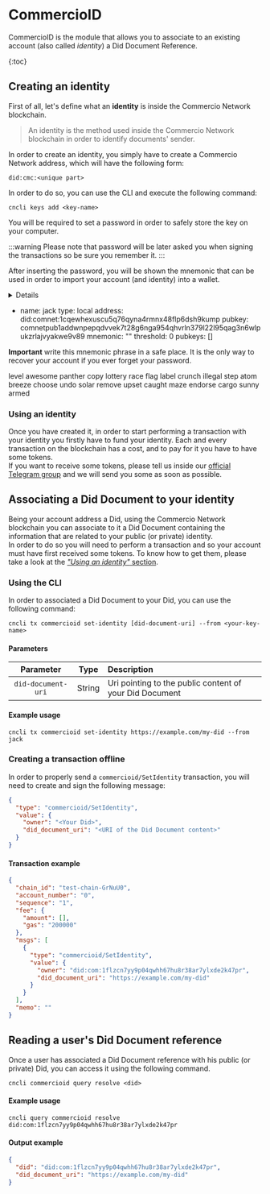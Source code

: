 # CommercioID
CommercioID is the module that allows you to associate to an existing account (also called *identity*) a 
Did Document Reference.  
 
{:toc}
 
## Creating an identity
First of all, let's define what an **identity** is inside the Commercio Network blockchain.  

> An identity is the method used inside the Commercio Network blockchain in order to identify documents' sender.

In order to create an identity, you simply have to create a Commercio Network address, which will have the 
following form: 

```
did:cmc:<unique part>
```

In order to do so, you can use the CLI and execute the following command: 

```shell
cncli keys add <key-name>
``` 

You will be required to set a password in order to safely store the key on your computer.  

:::warning
Please note that password will be later asked you when signing the transactions so be sure you remember it.
:::  

After inserting the password, you will be shown the mnemonic that can be used in order to import your account 
(and identity) into a wallet. 

<summary>
<details>Identity creation example output</details>

- name: jack
  type: local
  address: did:comnet:1cqewhexuscu5q76qyna4rmnx48flp6dsh9kump
  pubkey: comnetpub1addwnpepqdvvek7t28g6nga954qhvrln379l22l95qag3n6wlpukzrlajvyakwe9v89
  mnemonic: ""
  threshold: 0
  pubkeys: []


**Important** write this mnemonic phrase in a safe place.
It is the only way to recover your account if you ever forget your password.

level awesome panther copy lottery race flag label crunch illegal step atom breeze choose undo solar remove upset caught maze endorse cargo sunny armed
</summary>

### Using an identity
Once you have created it, in order to start performing a transaction with your identity you firstly have to 
fund your identity. Each and every transaction on the blockchain has a cost, and to pay for it you have to have some 
tokens.  
If you want to receive some tokens, please tell us inside our [official Telegram group](https://t.me/commercionetwork) 
and we will send you some as soon as possible.

## Associating a Did Document to your identity 
Being your account address a Did, using the Commercio Network blockchain you can associate to it a Did Document
containing the information that are related to your public (or private) identity.  
In order to do so you will need to perform a transaction and so your account must have first received some tokens. To
know how to get them, please take a look at the [*"Using an identity"* section](#using-an-identity). 

### Using the CLI 
In order to associated a Did Document to your Did, you can use the following command:

```shell
cncli tx commercioid set-identity [did-document-uri] --from <your-key-name>
```

#### Parameters
| Parameter | Type | Description |  
| :-------: | :---: | :--------- |  
| `did-document-uri` | String | Uri pointing to the public content of your Did Document |

#### Example usage

```shell
cncli tx commercioid set-identity https://example.com/my-did --from jack
```

### Creating a transaction offline
In order to properly send a `commercioid/SetIdentity` transaction, you will need to create and sign the 
following message:

```json
{
  "type": "commercioid/SetIdentity",
  "value": {
    "owner": "<Your Did>",
    "did_document_uri": "<URI of the Did Document content>"
  }
}
```

#### Transaction example
```json
{
  "chain_id": "test-chain-GrNuU0",
  "account_number": "0",
  "sequence": "1",
  "fee": {
    "amount": [],
    "gas": "200000"
  },
  "msgs": [
    {
      "type": "commercioid/SetIdentity",
      "value": {
        "owner": "did:com:1flzcn7yy9p04qwhh67hu8r38ar7ylxde2k47pr",
        "did_document_uri": "https://example.com/my-did"
      }
    }
  ],
  "memo": ""
}
```

## Reading a user's Did Document reference
Once a user has associated a Did Document reference with his public (or private) Did, you can access it using the
following command. 

```shell
cncli commercioid query resolve <did>
``` 

#### Example usage
```shell
cncli query commercioid resolve did:com:1flzcn7yy9p04qwhh67hu8r38ar7ylxde2k47pr
```

#### Output example
```json
{
  "did": "did:com:1flzcn7yy9p04qwhh67hu8r38ar7ylxde2k47pr",
  "did_document_uri": "https://example.com/my-did"
}

```